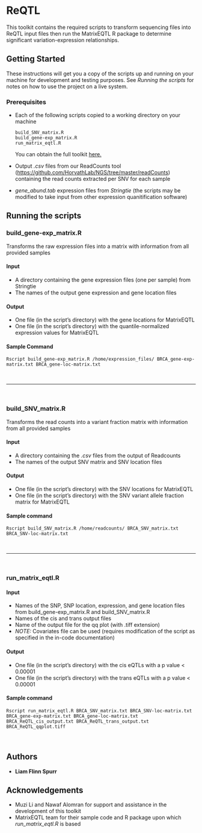 # ReQTL

This toolkit contains the required scripts to transform sequencing files into ReQTL input files then run the MatrixEQTL R package to determine significant variation-expression relationships.

## Getting Started

These instructions will get you a copy of the scripts up and running on your machine for development and testing purposes. See *Running the scripts* for notes on how to use the project on a live system.

### Prerequisites

* Each of the following scripts copied to a working directory on your machine

	```
	build_SNV_matrix.R
	build_gene-exp_matrix.R
	run_matrix_eqtl.R
	```
	You can obtain the full toolkit [here.](https://github.com/HorvathLab/ReQTL/archive/master.zip)
* Output *.csv* files from our ReadCounts tool (https://github.com/HorvathLab/NGS/tree/master/readCounts) containing the read counts extracted per SNV for each sample

* *gene_abund.tab* expression files from *Stringtie* (the scripts may be modified to take input from other expression quanitification software)

## Running the scripts


### build\_gene-exp_matrix.R

Transforms the raw expression files into a matrix with information from all provided samples

#### Input
* A directory containing the gene expression files (one per sample) from Stringtie
* The names of the output gene expression and gene location files


#### Output
* One file (in the script’s directory) with the gene locations for MatrixEQTL 
* One file (in the script’s directory) with the quantile-normalized expression values for MatrixEQTL

#### Sample Command
```
Rscript build_gene-exp_matrix.R /home/expression_files/ BRCA_gene-exp-matrix.txt BRCA_gene-loc-matrix.txt
```

&nbsp;

***

&nbsp;

### build\_SNV_matrix.R

Transforms the read counts into a variant fraction matrix with information from all provided samples

#### Input
* A directory containing the *.csv* files from the output of Readcounts	
* The names of the output SNV matrix and SNV location files


#### Output
* One file (in the script’s directory) with the SNV locations for MatrixEQTL 
* One file (in the script’s directory) with the SNV variant allele fraction matrix for MatrixEQTL


#### Sample command
```
Rscript build_SNV_matrix.R /home/readcounts/ BRCA_SNV_matrix.txt BRCA_SNV-loc-matrix.txt
```
&nbsp;

***

&nbsp;

### run\_matrix_eqtl.R

#### Input

* Names of the SNP, SNP location, expression, and gene location files from build_gene-exp_matrix.R and build_SNV_matrix.R
* Names of the cis and trans output files
* Name of the output file for the qq plot (with .tiff extension)
* *NOTE:* Covariates file can be used (requires modification of the script as specified in the in-code documentation) 

#### Output
* One file (in the script’s directory) with the cis eQTLs with a p value < 0.00001
* One file (in the script’s directory) with the trans eQTLs with a p value < 0.00001


#### Sample command
```
Rscript run_matrix_eqtl.R BRCA_SNV_matrix.txt BRCA_SNV-loc-matrix.txt BRCA_gene-exp-matrix.txt BRCA_gene-loc-matrix.txt BRCA_ReQTL_cis_output.txt BRCA_ReQTL_trans_output.txt BRCA_ReQTL_qqplot.tiff
```
&nbsp;

## Authors

* **Liam Flinn Spurr**

## Acknowledgements

* Muzi Li and Nawaf Alomran for support and assistance in the development of this toolkit
* MatrixEQTL team for their sample code and R package upon which *run\_matrix_eqtl.R* is based
